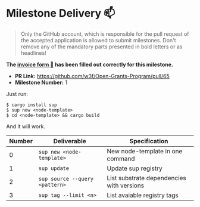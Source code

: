 # Milestone Delivery :mailbox:

> Only the GitHub account, which is responsible for the pull request of the accepted application is allowed to submit milestones. Don't remove any of the mandatory parts presented in bold letters or as headlines!

**The [invoice form :pencil:](https://forms.gle/8Wx7nxtq8fKrsuEz8) has been filled out correctly for this milestone.**

- **PR Link:** https://github.com/w3f/Open-Grants-Program/pull/65
- **Milestone Number:** 1

Just run:

```
$ cargo install sup
$ sup new <node-template>
$ cd <node-template> && cargo build
```

And it will work.

| Number | Deliverable                    | Specification                             |
| ------ | ------------------------------ | ----------------------------------------- |
| 0      | `sup new <node-template>`      | New node-template in one command          |
| 1      | `sup update`                   | Update sup registry                       |
| 2      | `sup source --query <pattern>` | List substrate dependencies with versions |
| 3      | `sup tag --limit <n>`          | List avaiable registry tags               |
